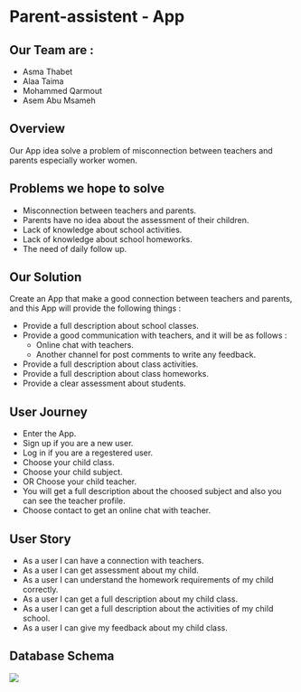 # Parent-assistent - App

## Our Team are :

- Asma Thabet
- Alaa Taima
- Mohammed Qarmout
- Asem Abu Msameh

## Overview

Our App idea solve a problem of misconnection between teachers and parents especially worker women.

## Problems we hope to solve

- Misconnection between teachers and parents.
- Parents have no idea about the assessment of their children.
- Lack of knowledge about school activities.
- Lack of knowledge about school homeworks.
- The need of daily follow up.

## Our Solution

Create an App that make a good connection between
teachers and parents, and this App will provide the following things :

- Provide a full description about school classes.
- Provide a good communication with teachers, and it will be as follows :
  - Online chat with teachers.<br>
  - Another channel for post comments to write any feedback.
- Provide a full description about class activities.
- Provide a full description about class homeworks.
- Provide a clear assessment about students.

## User Journey

- Enter the App.
- Sign up if you are a new user.
- Log in if you are a regestered user.
- Choose your child class.
- Choose your child subject.
- OR Choose your child teacher.
- You will get a full description about the choosed subject and also you can see the teacher profile.
- Choose contact to get an online chat with teacher.

## User Story

- As a user I can have a connection with teachers.
- As a user I can get assessment about my child.
- As a user I can understand the homework requirements of my child correctly.
- As a user I can get a full description about my child class.
- As a user I can get a full description about the activities of my child school.
- As a user I can give my feedback about my child class.

## Database Schema 
![](https://user-images.githubusercontent.com/29041512/65251330-d1a0c200-daff-11e9-9858-2a94f883883a.png)
